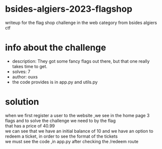 # bsides-algiers-2023-flagshop
writeup for the flag shop challenge in the web category from bsides algiers ctf
# info about the challenge
- description: They got some fancy flags out there, but that one really takes time to get.
- solves: 7
- author: ouxs
- the code provides is in app.py and utils.py
# solution
  when we first register a user to the website ,we see in the home page 3 flags and to solve the challenge we need to by the flag \
that has a price of 40.99\
  we can see that we have an initial balance of 10 and we have an option to redeem a ticket, in order to see the format of the tickets\
we must see the code ,in app.py after checking the /redeem route
